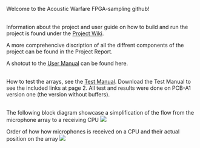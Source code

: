 Welcome to the Acoustic Warfare FPGA-sampling github!
<br/>
<br/>

Information about the project and user guide on how to build and run the project is found under the [Project Wiki](../../wiki).

A more comprehencive discription of all the diffrent components of the project can be found in the Project Report. <!--[Project Report](). -->

A shotcut to the [User Manual](https://github.com/acoustic-warfare/FPGA-sampling/wiki/User-Manual) can be found here. 
<br/>
<br/>

How to test the arrays, see the [Test Manual](/doc/testing_manual/Testing_the_arrays_version_1.pdf). Download the Test Manual to see the included links at page 2.
All test and results were done on PCB-A1 version one (the version without buffers).
<br/>
<br/>

The following block diagram showcase a simplification of the flow from the microphone array to a receiving CPU
![](/doc/pictures/flowchart.png)

Order of how how microphones is received on a CPU and their actual position on the array
![](/doc/pictures/array_instruction.png)
